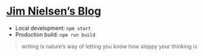 # [Jim Nielsen’s Blog](https://blog.jim-nielsen.com)

- Local development: `npm start`
- Production build: `npm run build`

> writing is nature’s way of letting you know how sloppy your thinking is
